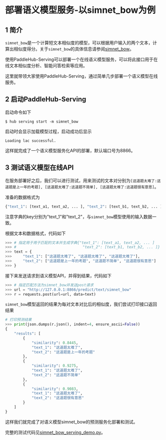 # 部署语义模型服务-以simnet_bow为例
## 1 简介
`simnet_bow`是一个计算短文本相似度的模型，可以根据用户输入的两个文本，计算出相似度得分。关于`simnet_bow`的具体信息请参阅[simnet_bow](https://paddlepaddle.org.cn/hubdetail?name=simnet_bow&en_category=SemanticModel)。

使用PaddleHub-Serving可以部署一个在线语义模型服务，可以将此接口用于在线文本相似度分析、智能问答检索等应用。

这里就带领大家使用PaddleHub-Serving，通过简单几步部署一个语义模型在线服务。

## 2 启动PaddleHub-Serving
启动命令如下
```shell
$ hub serving start -m simnet_bow  
```
启动时会显示加载模型过程，启动成功后显示
```shell
Loading lac successful.
```
这样就完成了一个语义模型服务化API的部署，默认端口号为8866。

## 3 测试语义模型在线API
在服务部署好之后，我们可以进行测试，用来测试的文本对分别为`[这道题太难了:这道题是上一年的考题], [这道题太难了:这道题不简单], [这道题太难了:这道题很有意思]`。

准备的数据格式为
```python
{"text_1": [text_a1, text_a2, ... ], "text_2": [text_b1, text_b2, ... ]}
```
注意字典的key分别为"text_1"和"text_2"，与`simnet_bow`模型使用的输入数据一致。

根据文本和数据格式，代码如下
```python
>>> # 指定用于用于匹配的文本并生成字典{"text_1": [text_a1, text_a2, ... ]
>>> #                              "text_2": [text_b1, text_b2, ... ]}
>>> text = {
>>>     "text_1": ["这道题太难了", "这道题太难了", "这道题太难了"],
>>>     "text_2": ["这道题是上一年的考题", "这道题不简单", "这道题很有意思"]
>>> }
```
接下来发送请求到语义模型API，并得到结果，代码如下
```python
>>> # 指定匹配方法为simnet_bow并发送post请求
>>> url = "http://127.0.0.1:8866/predict/text/simnet_bow"
>>> r = requests.post(url=url, data=text)
```
`simnet_bow`模型返回的结果为每对文本对比后的相似度，我们尝试打印接口返回结果
```python
# 打印预测结果
>>> print(json.dumps(r.json(), indent=4, ensure_ascii=False))
{
    "results": [
        {
            "similarity": 0.8445,
            "text_1": "这道题太难了",
            "text_2": "这道题是上一年的考题"
        },
        {
            "similarity": 0.9275,
            "text_1": "这道题太难了",
            "text_2": "这道题不简单"
        },
        {
            "similarity": 0.9083,
            "text_1": "这道题太难了",
            "text_2": "这道题很有意思"
        }
    ]
}
```
这样我们就完成了对语义模型simnet_bow的预测服务化部署和测试。

完整的测试代码见[simnet_bow_serving_demo.py](simnet_bow_serving_demo.py)。
